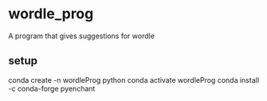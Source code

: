 # wordle_prog

A program that gives suggestions for wordle

## setup

conda create -n wordleProg python
conda activate wordleProg
conda install -c conda-forge pyenchant
